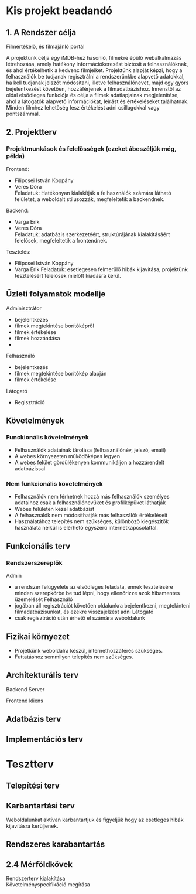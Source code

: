 # Kis projekt beadandó
## 1. A Rendszer célja
Filmértékelő, és filmajánló portál

A projektünk célja egy iMDB-hez hasonló, filmekre épülő webalkalmazás létrehozása, amely hatékony információkeresést biztosít a felhasználóknak, és ahol értékelhetik a kedvenc filmjeiket.
Projektünk alapját képzi, hogy a felhasználók be tudjanak regisztrálni a rendszerünkbe alapvető adatokkal, ha kell tudjanak jelszót módosítani, illetve felhasználónevet, majd egy gyors bejelentkezést követően, hozzáférjenek a filmadatbázishoz. 
Innenstől az oldal elsődleges funkciója és célja a filmek adatlapjainak megjelenítése, ahol a látogatók alapvető információkat, leírást és értékeléseket találhatnak. Minden filmhez lehetőség lesz értékelést adni csillagokkal vagy pontszámmal.
## 2. Projektterv 
### Projektmunkások és felelősségek (ezeket ábeszéljük még, példa)
Frontend: 
- Filipcsei István Koppány  
- Veres Dóra  
Feladatuk:  Hatékonyan kialakítják a felhasználók számára látható felületet, a weboldalt stílusozzák, megfeleltetik a backendnek.

Backend: 
- Varga Erik  
- Veres Dóra  
Feladatuk:  adatbázis szerkezetéért, struktúrájának kialakításáért felelősek, megfeleltetik a frontendnek.

Tesztelés: 
- Filipcsei István Koppány  
- Varga Erik
Feladatuk:  esetlegesen felmerülő hibák kijavítása, projektünk tesztelésért felelősek mielőtt kiadásra kerül.

## Üzleti folyamatok modellje
Adminisztrátor  

- bejelentkezés
- filmek megtekintése borítóképről
- filmek értékelése  
- filmek hozzáadása
- 
Felhasználó
- bejelentkezés  
- filmek megtekintése borítókép alapján  
- filmek értékelése
  
Látogató  
- Regisztráció  

## Követelmények
### Funckionális követelmények
- Felhasználók adatainak tárolása (felhasználónév, jelszó, email)
- A webes környezeten működőképes legyen
- A webes felület gördülékenyen kommunikáljon a hozzárendelt adatbázissal
### Nem funkcionális követelmények
- Felhasználók nem férhetnek hozzá más felhasználók személyes adataihoz csak a felhasználónevüket és profilképüket láthatják
- Webes felületen kezel adatbázist
- A felhasználók nem módosíthatják más felhaszálók értékeléseit
- Használatához telepítés nem szükséges, különböző kiegészítők használata nélkül is elérhető egyszerű internetkapcsolattal.

## Funkcionális terv
### Rendszerszereplők
Admin
- a rendszer felügyelete az elsődleges feladata, ennek tesztelésére minden szerepkörbe be tud lépni, hogy ellenőrizze azok hibamentes üzemelését
Felhasználó
- jogában áll regisztrációt követően oldalunkra bejelentkezni, megtekinteni filmadatbázisunkat, és ezekre visszajelzést adni
Látogató
- csak regisztráció után érhető el számára weboldalunk

## Fizikai környezet
- Projetkünk weboldalra készül, internethozzáférés szükséges.
- Futtatáshoz semmilyen telepítés nem szükséges.

## Architekturális terv
Backend Server 

Frontend kliens

## Adatbázis terv

## Implementációs terv

# Tesztterv
## Telepítési terv
## Karbantartási terv 
Weboldalunkat aktívan karbantartjuk és figyeljük hogy az esetleges hibák kijavításra kerüljenek. 

## Rendszeres karabantartás 

## 2.4 Mérföldkövek
Rendszerterv kialakítása  
Követelményspecifikáció megírása
